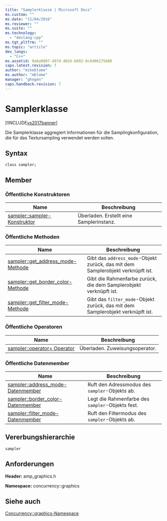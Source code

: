 ```yaml
---
title: "Samplerklasse | Microsoft Docs"
ms.custom: ""
ms.date: "11/04/2016"
ms.reviewer: ""
ms.suite: ""
ms.technology: 
  - "devlang-cpp"
ms.tgt_pltfrm: ""
ms.topic: "article"
dev_langs: 
  - "C++"
ms.assetid: 9a6a9807-497d-402d-b092-8c4d86275b80
caps.latest.revision: 7
author: "mikeblome"
ms.author: "mblome"
manager: "ghogen"
caps.handback.revision: 7
---
```

# Samplerklasse
[!INCLUDE[vs2017banner](../../../assembler/inline/includes/vs2017banner.md)]

Die Samplerklasse aggregiert Informationen für die Samplingkonfiguration, die für das Textursampling verwendet werden sollen.  
  
## Syntax  
  
```  
class sampler;  
```  
  
## Member  
  
### Öffentliche Konstruktoren  
  
|Name|**Beschreibung**|  
|----------|----------------------|  
|[sampler::sampler\-Konstruktor](../Topic/sampler::sampler%20Constructor.md)|Überladen.  Erstellt eine Samplerinstanz.|  
  
### Öffentliche Methoden  
  
|Name|**Beschreibung**|  
|----------|----------------------|  
|[sampler::get\_address\_mode\-Methode](../Topic/sampler::get_address_mode%20Method.md)|Gibt das `address_mode`\-Objekt zurück, das mit dem Samplerobjekt verknüpft ist.|  
|[sampler::get\_border\_color\-Methode](../Topic/sampler::get_border_color%20Method.md)|Gibt die Rahmenfarbe zurück, die dem Samplerobjekt verknüpft ist.|  
|[sampler::get\_filter\_mode\-Methode](../Topic/sampler::get_filter_mode%20Method.md)|Gibt das `filter_mode`\-Objekt zurück, das mit dem Samplerobjekt verknüpft ist.|  
  
### Öffentliche Operatoren  
  
|Name|**Beschreibung**|  
|----------|----------------------|  
|[sampler::operator\= Operator](../Topic/sampler::operator=%20Operator.md)|Überladen.  Zuweisungsoperator.|  
  
### Öffentliche Datenmember  
  
|Name|**Beschreibung**|  
|----------|----------------------|  
|[sampler::address\_mode\-Datenmember](../Topic/sampler::address_mode%20Data%20Member.md)|Ruft den Adressmodus des `sampler`\-Objekts ab.|  
|[sampler::border\_color\-Datenmember](../Topic/sampler::border_color%20Data%20Member.md)|Legt die Rahmenfarbe des `sampler`\-Objekts fest.|  
|[sampler::filter\_mode\-Datenmember](../Topic/sampler::filter_mode%20Data%20Member.md)|Ruft den Filtermodus des `sampler`\-Objekts ab.|  
  
## Vererbungshierarchie  
 `sampler`  
  
## Anforderungen  
 **Header:** amp\_graphics.h  
  
 **Namespace:** concurrency::graphics  
  
## Siehe auch  
 [Concurrency::graphics\-Namespace](../../../parallel/amp/reference/concurrency-graphics-namespace.md)